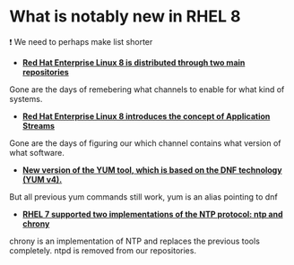 # What is notably new in RHEL 8

:exclamation: We need to perhaps make list shorter

- [**Red Hat Enterprise Linux 8 is distributed through two main repositories**](https://access.redhat.com/documentation/en-us/red_hat_enterprise_linux/8/html/considerations_in_adopting_rhel_8/repositories_considerations-in-adopting-rhel-8)

Gone are the days of remebering what channels to enable for what kind of systems.
- [**Red Hat Enterprise Linux 8 introduces the concept of Application Streams**](https://access.redhat.com/documentation/en-us/red_hat_enterprise_linux/8/html/considerations_in_adopting_rhel_8/application-streams_considerations-in-adopting-rhel-8)

Gone are the days of figuring our which channel contains what version of what software.
- [**New version of the YUM tool, which is based on the DNF technology (YUM v4).**](https://access.redhat.com/documentation/en-us/red_hat_enterprise_linux/8/html/considerations_in_adopting_rhel_8/software-management_considerations-in-adopting-rhel-8#notable-changes-to-the-yum-stack_software-management)

But all previous yum commands still work, yum is an alias pointing to dnf

- [**RHEL 7 supported two implementations of the NTP protocol: ntp and chrony**](https://access.redhat.com/documentation/en-us/red_hat_enterprise_linux/8/html/considerations_in_adopting_rhel_8/infrastructure-services_considerations-in-adopting-rhel-8)

chrony is an implementation of NTP and replaces the previous tools completely. ntpd is removed from our repositories.

